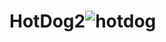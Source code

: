 # HotDog2![hotdog](https://user-images.githubusercontent.com/121312707/229460800-b7329d8a-71f3-4305-bd78-ad6421097bb7.png)
